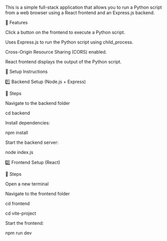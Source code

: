 This is a simple full-stack application that allows you to run a Python script from a web browser using a React frontend and an Express.js backend.

🚀 Features

Click a button on the frontend to execute a Python script.

Uses Express.js to run the Python script using child_process.

Cross-Origin Resource Sharing (CORS) enabled.

React frontend displays the output of the Python script.

📌 Setup Instructions

1️⃣ Backend Setup (Node.js + Express)


🎯 Steps

Navigate to the backend folder

 cd backend
 
Install dependencies:

npm install

Start the backend server:

node index.js

2️⃣ Frontend Setup (React)


🎯 Steps

Open a new terminal

Navigate to the frontend folder

cd frontend

cd vite-project

Start the frontend:

npm run dev

